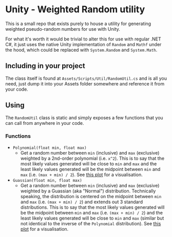 # Unity - Weighted Random utility

This is a small repo that exists purely to house a utility for generating weighted pseudo-random numbers for use with Unity.

For what it's worth it would be trivial to alter this for use with regular .NET C#, it just uses the native Unity implementation of `Random` and `Mathf` under the hood, which could be replaced with `System.Random` and `System.Math`.

## Including in your project

The class itself is found at `Assets/Scripts/Util/RandomUtil.cs` and is all you need, just dump it into your Assets folder somewhere and reference it from your code.

## Using

The `RandomUtil` class is static and simply exposes a few functions that you can call from anywhere in your code.

### Functions

 - `Polynomial(float min, float max)`
    - Get a random number between `min` (inclusive) and `max` (exclusive) weighted by a 2nd-order polynomial (i.e. `x^2`). This is to say that the most likely values generated will be close to `min` and `max` and the least likely values generated will be the midpoint between `min` and `max` (i.e. `(max + min) / 2`). See [this plot](https://www.wolframalpha.com/input/?i=plot+%28x%5E2%29+where+-10+%3C+x+%3C+10) for a visualisation.
 - `Guassian(float min, float max)`
    - Get a random number between `min` (inclusive) and `max` (exclusive) weighted by a Guassian (aka "Normal") distribution. Technically speaking, the distribution is centered on the midpoint between `min` and `max` (i.e. `(max + min) / 2`) and extends out 3 standard distributions. This is to say that the most likely values generated will be the midpoint between `min` and `max` (i.e. `(max + min) / 2`) and the least likely values generated will be close to `min` and `max` (similar but not identical to the inverse of the `Polynomial` distribution). See [this plot](https://www.wolframalpha.com/input/?i=plot+normal%280%2C1%29) for a visualisation.